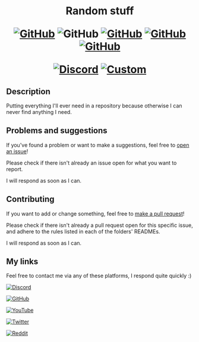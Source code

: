<h1 align="center">
Random stuff

[![GitHub](https://img.shields.io/github/license/Steveplays28/random-stuff)](https://github.com/Steveplays28/random-stuff/LICENSE)
![GitHub](https://img.shields.io/github/repo-size/Steveplays28/random-stuff)
[![GitHub](https://img.shields.io/github/forks/Steveplays28/random-stuff)](https://github.com/Steveplays28/random-stuff/network/members)
[![GitHub](https://img.shields.io/github/issues/Steveplays28/random-stuff)](https://github.com/Steveplays28/random-stuff/issues)
[![GitHub](https://img.shields.io/github/issues-pr/Steveplays28/random-stuff)](https://github.com/Steveplays28/random-stuff/pulls)

[![Discord](https://img.shields.io/discord/746681304111906867?label=chat%20on%20Discord%20%7C%20Steve%27s%20underwater%20paradise)](https://discord.gg/KbWxgGg)
[![Custom](https://img.shields.io/badge/I%20support-Ukraine-yellow?labelColor=0000FF)](https://www.cfr.org/global-conflict-tracker/conflict/conflict-ukraine)
</h1>

## Description

Putting everything I'll ever need in a repository because otherwise I can never find anything I need.


## Problems and suggestions

If you've found a problem or want to make a suggestions, feel free to [open an issue](https://github.com/Steveplays28/random-stuff/issues/new)!

Please check if there isn't already an issue open for what you want to report.

I will respond as soon as I can.


## Contributing

If you want to add or change something, feel free to [make a pull request](https://github.com/Steveplays28/random-stuff/compare)!

Please check if there isn't already a pull request open for this specific issue, and adhere to the rules listed in each of the folders' READMEs. 

I will respond as soon as I can.


## My links

Feel free to contact me via any of these platforms, I respond quite quickly :)

[![Discord](https://img.shields.io/discord/746681304111906867?label=chat%20on%20Discord%20%7C%20Steve%27s%20underwater%20paradise&style=social&logo=discord)](https://discord.gg/KbWxgGg)

[![GitHub](https://img.shields.io/github/stars/Steveplays28?label=Steveplays28%20%7C%20Stars&style=social)](https://github.com/Steveplays28)

[![YouTube](https://img.shields.io/youtube/channel/subscribers/UC0GP9rATvC5L8yH_NrCaBJw?label=Steveplays%20%7C%20Subscribers&style=social)](https://youtube.com/c/Steveplays28)

[![Twitter](https://img.shields.io/twitter/follow/Steveplays28?label=Steveplays28%20%7C%20Followers&style=social)](https://twitter.com/Steveplays28)

[![Reddit](https://img.shields.io/reddit/user-karma/combined/Steveplays28?label=Steveplays28%20%7C%20Karma&style=social)](https://reddit.com/u/Steveplays28)
